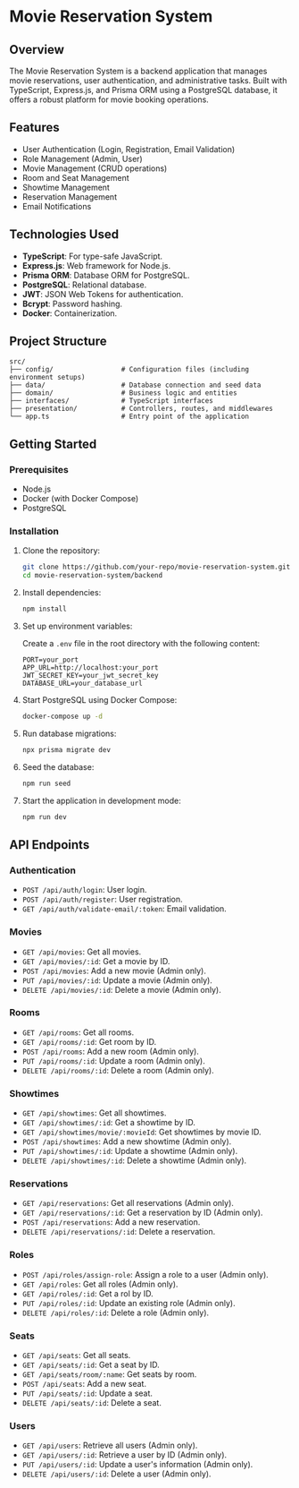 # Movie Reservation System

## Overview

The Movie Reservation System is a backend application that manages movie reservations, user authentication, and administrative tasks. Built with TypeScript, Express.js, and Prisma ORM using a PostgreSQL database, it offers a robust platform for movie booking operations.

## Features

- User Authentication (Login, Registration, Email Validation)
- Role Management (Admin, User)
- Movie Management (CRUD operations)
- Room and Seat Management
- Showtime Management
- Reservation Management
- Email Notifications

## Technologies Used

- **TypeScript**: For type-safe JavaScript.
- **Express.js**: Web framework for Node.js.
- **Prisma ORM**: Database ORM for PostgreSQL.
- **PostgreSQL**: Relational database.
- **JWT**: JSON Web Tokens for authentication.
- **Bcrypt**: Password hashing.
- **Docker**: Containerization.

## Project Structure

```
src/
├── config/                 # Configuration files (including environment setups)
├── data/                   # Database connection and seed data
├── domain/                 # Business logic and entities
├── interfaces/             # TypeScript interfaces
├── presentation/           # Controllers, routes, and middlewares
└── app.ts                  # Entry point of the application
```

## Getting Started

### Prerequisites

- Node.js
- Docker (with Docker Compose)
- PostgreSQL

### Installation

1. Clone the repository:

   ```sh
   git clone https://github.com/your-repo/movie-reservation-system.git
   cd movie-reservation-system/backend
   ```

2. Install dependencies:

   ```sh
   npm install
   ```

3. Set up environment variables:

   Create a `.env` file in the root directory with the following content:

   ```env
   PORT=your_port
   APP_URL=http://localhost:your_port
   JWT_SECRET_KEY=your_jwt_secret_key
   DATABASE_URL=your_database_url
   ```

4. Start PostgreSQL using Docker Compose:

   ```sh
   docker-compose up -d
   ```

5. Run database migrations:

   ```sh
   npx prisma migrate dev
   ```

6. Seed the database:

   ```sh
   npm run seed
   ```

7. Start the application in development mode:

   ```sh
   npm run dev
   ```

## API Endpoints

### Authentication

- `POST /api/auth/login`: User login.
- `POST /api/auth/register`: User registration.
- `GET /api/auth/validate-email/:token`: Email validation.

### Movies

- `GET /api/movies`: Get all movies.
- `GET /api/movies/:id`: Get a movie by ID.
- `POST /api/movies`: Add a new movie (Admin only).
- `PUT /api/movies/:id`: Update a movie (Admin only).
- `DELETE /api/movies/:id`: Delete a movie (Admin only).

### Rooms

- `GET /api/rooms`: Get all rooms.
- `GET /api/rooms/:id`: Get room by ID.
- `POST /api/rooms`: Add a new room (Admin only).
- `PUT /api/rooms/:id`: Update a room (Admin only).
- `DELETE /api/rooms/:id`: Delete a room (Admin only).

### Showtimes

- `GET /api/showtimes`: Get all showtimes.
- `GET /api/showtimes/:id`: Get a showtime by ID.
- `GET /api/showtimes/movie/:movieId`: Get showtimes by movie ID.
- `POST /api/showtimes`: Add a new showtime (Admin only).
- `PUT /api/showtimes/:id`: Update a showtime (Admin only).
- `DELETE /api/showtimes/:id`: Delete a showtime (Admin only).

### Reservations

- `GET /api/reservations`: Get all reservations (Admin only).
- `GET /api/reservations/:id`: Get a reservation by ID (Admin only).
- `POST /api/reservations`: Add a new reservation.
- `DELETE /api/reservations/:id`: Delete a reservation.

### Roles

- `POST /api/roles/assign-role`: Assign a role to a user (Admin only).
- `GET /api/roles`: Get all roles (Admin only).
- `GET /api/roles/:id`: Get a rol by ID.
- `PUT /api/roles/:id`: Update an existing role (Admin only).
- `DELETE /api/roles/:id`: Delete a role (Admin only).

### Seats

- `GET /api/seats`: Get all seats.
- `GET /api/seats/:id`: Get a seat by ID.
- `GET /api/seats/room/:name`: Get seats by room.
- `POST /api/seats`: Add a new seat.
- `PUT /api/seats/:id`: Update a seat.
- `DELETE /api/seats/:id`: Delete a seat.

### Users

- `GET /api/users`: Retrieve all users (Admin only).
- `GET /api/users/:id`: Retrieve a user by ID (Admin only).
- `PUT /api/users/:id`: Update a user's information (Admin only).
- `DELETE /api/users/:id`: Delete a user (Admin only).
